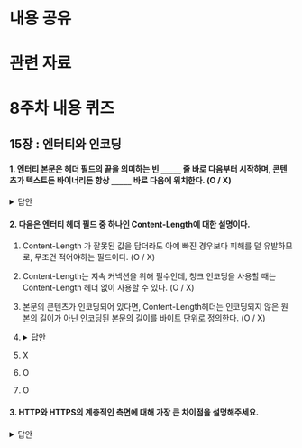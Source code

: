 # 내용 공유

# 관련 자료

# 8주차 내용 퀴즈

## 15장 : 엔터티와 인코딩

#### 1. 엔터티 본문은 헤더 필드의 끝을 의미하는 빈 `_____` 줄 바로 다음부터 시작하며, 콘텐츠가 텍스트든 바이너리든 항상 `_____` 바로 다음에 위치한다. (O / X)

<details>
<summary>답안</summary>
<div markdown="1">
(p.396) CRLF , O

</div>
</details>

#### 2. 다음은 엔터티 헤더 필드 중 하나인 **Content-Length**에 대한 설명이다.

1. Content-Length 가 잘못된 값을 담더라도 아예 빠진 경우보다 피해를 덜 유발하므로, 무조건 적어야하는 필드이다. (O / X)

2. Content-Length는 지속 커넥션을 위해 필수인데, 청크 인코딩을 사용할 때는 Content-Length 헤더 없이 사용할 수 있다. (O / X)

3. 본문의 콘텐츠가 인코딩되어 있다면, Content-Length헤더는 인코딩되지 않은 원본의 길이가 아닌 인코딩된 본문의 길이를 바이트 단위로 정의한다. (O / X)
4. <details>
   <summary>답안</summary>
   <div markdown="1">
   (p.398)
5. X
6. O
7. O

</div>
</details>

#### 3. HTTP와 HTTPS의 계층적인 측면에 대해 가장 큰 차이점을 설명해주세요.

<details>
<summary>답안</summary>
<div markdown="1">
- (p.357) HTTPS는 HTTP 하부에 전송 레벨 암호 보안 계층을 제공한다.
이 보안 계층은 안전 소켓 계층 혹은 그를 계승한 전송 계층 보안을 이용하며 구현되는데, 이 둘을 표현하는 용어로 SSL을 사용한다.

</div>
</details>
